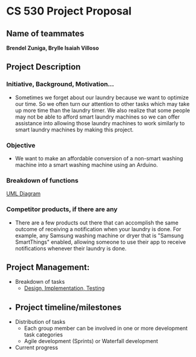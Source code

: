 # CS 530 Project Proposal
## Name of teammates
**Brendel Zuniga, Brylle Isaiah Villoso**

## Project Description
### Initiative, Background, Motivation…
- Sometimes we forget about our laundry because we want to optimize our time. So we often turn our attention to other tasks which may take up more time than the laundry timer. We also realize that some people may not be able to afford smart laundry machines so we can offer assistance into allowing those laundry machines to work similarly to smart laundry machines by making this project.

### Objective
- We want to make an affordable conversion of a non-smart washing machine into a smart washing machine using an Arduino. 

### Breakdown of functions
[UML Diagram](/UML%20Diagram.md)

### Competitor products, if there are any
- There are a few products out there that can accomplish the same outcome of receiving a notification when your laundry is done. For example, any Samsung washing machine or dryer that is "Samsung SmartThings" enabled, allowing someone to use their app to receive notifications whenever their  laundry is done.

## Project Management:
- Breakdown of tasks
    - [Design, Implementation, Testing](https://trello.com/invite/b/3cojUJlh/ATTI8e29e608ab0c6605c77fc9270a2ed50962869D3A/cs-530-laundry-timer)
- Project timeline/milestones
    - 
- Distribution of tasks
  - Each group member can be involved in one or more development task categories
  - Agile development (Sprints) or Waterfall development
- Current progress
